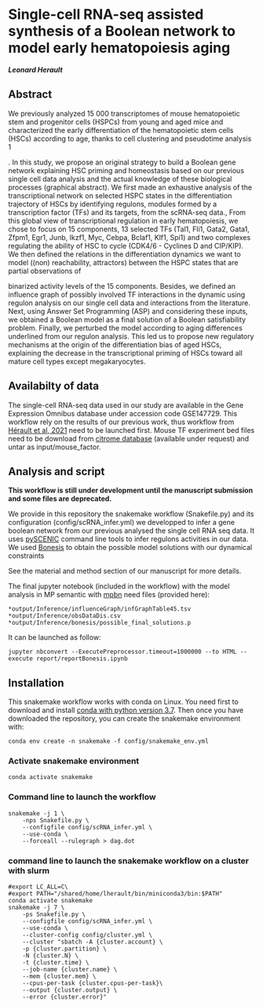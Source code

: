 
# Single-cell RNA-seq assisted synthesis of a Boolean network to model early hematopoiesis aging
***Leonard Herault***

## Abstract
We previously analyzed 15 000 transcriptomes of mouse hematopoietic stem and
progenitor cells (HSPCs) from young and aged mice and characterized the early
differentiation of the hematopoietic stem cells (HSCs) according to age, thanks to cell
clustering and pseudotime analysis 1

. In this study, we propose an original strategy to build
a Boolean gene network explaining HSC priming and homeostasis based on our previous
single cell data analysis and the actual knowledge of these biological processes (graphical
abstract).
We first made an exhaustive analysis of the transcriptional network on selected HSPC
states in the differentiation trajectory of HSCs by identifying regulons, modules formed by a
transcription factor (TFs) and its targets, from the scRNA-seq data., From this global view
of transcriptional regulation in early hematopoiesis, we chose to focus on 15 components,
13 selected TFs (Tal1, Fli1, Gata2, Gata1, Zfpm1, Egr1, Junb, Ikzf1, Myc, Cebpa, Bclaf1,
Klf1, Spi1) and two complexes regulating the ability of HSC to cycle (CDK4/6 - Cyclines D
and CIP/KIP). We then defined the relations in the differentiation dynamics we want to model
((non) reachability, attractors) between the HSPC states that are partial observations of

binarized activity levels of the 15 components. Besides, we defined an influence graph of
possibly involved TF interactions in the dynamic using regulon analysis on our single cell
data and interactions from the literature. Next, using Answer Set Programming (ASP) and
considering these inputs, we obtained a Boolean model as a final solution of a Boolean
satisfiability problem. Finally, we perturbed the model according to aging differences
underlined from our regulon analysis. This led us to propose new regulatory mechanisms at
the origin of the differentiation bias of aged HSCs, explaining the decrease in the
transcriptional priming of HSCs toward all mature cell types except megakaryocytes.



## Availabilty of data

The single-cell RNA-seq data used in our study are available in the Gene Expression Omnibus database under accession code GSE147729.
This workflow rely on the results of our previous work, thus workflow from [Hérault et al, 2021](https://bmcbiol.biomedcentral.com/articles/10.1186/s12915-021-00955-z) need to be launched first.
Mouse TF experiment bed files need to be download from [citrome database](http://cistrome.org/db/#/) (available under request) and untar as input/mouse_factor.

## Analysis and script

**This workflow is still under development until the manuscript submission and some files are deprecated.**

We provide in this repository the snakemake workflow (Snakefile.py) and its configuration (config/scRNA_infer.yml) we developped to infer a gene boolean network from our previous analysed the single cell RNA seq data.
It uses [pySCENIC](https://pyscenic.readthedocs.io/en/latest/) command line tools to infer regulons activities in our data. We used [Bonesis](https://github.com/bioasp/bonesis.git) to obtain the possible model solutions with our dynamical constraints 

See the material and method section of our manuscript for more details.

The final jupyter notebook (included in the workflow) with the model analysis in MP semantic with [mpbn](https://github.com/pauleve/mpbn) need files (provided here):

    *output/Inference/influenceGraph/infGraphTable45.tsv
    *output/Inference/obsDataDis.csv
    *output/Inference/bonesis/possible_final_solutions.p
    
It can be launched as follow:   

    jupyter nbconvert --ExecutePreprocessor.timeout=1000000 --to HTML --execute report/reportBonesis.ipynb


## Installation

This snakemake workflow works with conda on Linux.
You need first to download and install [conda with python version 3.7](https://docs.conda.io/en/latest/miniconda.html).
Then once you have downloaded the repository, you can create the snakemake environment with:

    conda env create -n snakemake -f config/snakemake_env.yml

### Activate snakemake environment

    conda activate snakemake

### Command line to launch the  workflow 

    snakemake -j 1 \
        -nps Snakefile.py \
        --configfile config/scRNA_infer.yml \
        --use-conda \
        --forceall --rulegraph > dag.dot

### command line to launch the snakemake workflow on a cluster with slurm
    
    #export LC_ALL=C\
    #export PATH="/shared/home/lherault/bin/miniconda3/bin:$PATH"
    conda activate snakemake
    snakemake -j 7 \
        -ps Snakefile.py \
        --configfile config/scRNA_infer.yml \
        --use-conda \
        --cluster-config config/cluster.yml \
        --cluster "sbatch -A {cluster.account} \
        -p {cluster.partition} \
        -N {cluster.N} \
        -t {cluster.time} \
        --job-name {cluster.name} \
        --mem {cluster.mem} \
        --cpus-per-task {cluster.cpus-per-task}\
        --output {cluster.output} \
        --error {cluster.error}"
